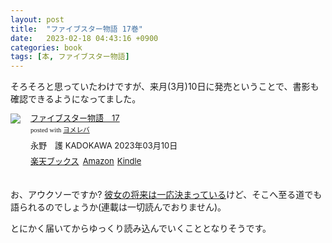 ```yaml
---
layout: post
title:  "ファイブスター物語 17巻"
date:   2023-02-18 04:43:16 +0900
categories: book
tags: [本, ファイブスター物語]
---
```

そろそろと思っていたわけですが、来月(3月)10日に発売ということで、書影も確認できるようになってました。

<div class="booklink-box" style="text-align:left;padding-bottom:20px;font-size:small;zoom: 1;overflow: hidden;"><div class="booklink-image" style="float:left;margin:0 15px 10px 0;"><a href="//af.moshimo.com/af/c/click?a_id=1175594&p_id=56&pc_id=56&pl_id=637&s_v=b5Rz2P0601xu&url=http%3A%2F%2Fbooks.rakuten.co.jp%2Frb%2F17398642%2F" target="_blank" rel="nofollow" ><img src="https://thumbnail.image.rakuten.co.jp/@0_mall/book/cabinet/1572/9784041131572_1_3.jpg?_ex=200x200" style="border: none;" /></a><img src="//i.moshimo.com/af/i/impression?a_id=1175594&p_id=56&pc_id=56&pl_id=637" width="1" height="1" style="border:none;"></div><div class="booklink-info" style="line-height:120%;zoom: 1;overflow: hidden;"><div class="booklink-name" style="margin-bottom:10px;line-height:120%"><a href="//af.moshimo.com/af/c/click?a_id=1175594&p_id=56&pc_id=56&pl_id=637&s_v=b5Rz2P0601xu&url=http%3A%2F%2Fbooks.rakuten.co.jp%2Frb%2F17398642%2F" target="_blank" rel="nofollow" >ファイブスター物語　17</a><img src="//i.moshimo.com/af/i/impression?a_id=1175594&p_id=56&pc_id=56&pl_id=637" width="1" height="1" style="border:none;"><div class="booklink-powered-date" style="font-size:8pt;margin-top:5px;font-family:verdana;line-height:120%">posted with <a href="https://yomereba.com" rel="nofollow" target="_blank">ヨメレバ</a></div></div><div class="booklink-detail" style="margin-bottom:5px;">永野　護 KADOKAWA 2023年03月10日    </div><div class="booklink-link2" style="margin-top:10px;"><div class="shoplinkrakuten" style="display:inline;margin-right:5px"><a href="//af.moshimo.com/af/c/click?a_id=1175594&p_id=56&pc_id=56&pl_id=637&s_v=b5Rz2P0601xu&url=http%3A%2F%2Fbooks.rakuten.co.jp%2Frb%2F17398642%2F" target="_blank" rel="nofollow" >楽天ブックス</a><img src="//i.moshimo.com/af/i/impression?a_id=1175594&p_id=56&pc_id=56&pl_id=637" width="1" height="1" style="border:none;"></div><div class="shoplinkamazon" style="display:inline;margin-right:5px"><a href="//af.moshimo.com/af/c/click?a_id=920708&p_id=170&pc_id=185&pl_id=4062&s_v=b5Rz2P0601xu&url=https%3A%2F%2Fwww.amazon.co.jp%2Fexec%2Fobidos%2FASIN%2F404113157X" target="_blank" rel="nofollow" >Amazon</a></div><div class="shoplinkkindle" style="display:inline;margin-right:5px"><a href="//af.moshimo.com/af/c/click?a_id=920708&p_id=170&pc_id=185&pl_id=4062&s_v=b5Rz2P0601xu&url=https%3A%2F%2Fwww.amazon.co.jp%2Fgp%2Fsearch%3Fkeywords%3D%25E3%2583%2595%25E3%2582%25A1%25E3%2582%25A4%25E3%2583%2596%25E3%2582%25B9%25E3%2582%25BF%25E3%2583%25BC%25E7%2589%25A9%25E8%25AA%259E%25E3%2580%258017%26__mk_ja_JP%3D%2583J%2583%255E%2583J%2583i%26url%3Dnode%253D2275256051" target="_blank" rel="nofollow" >Kindle</a></div>                              	  	  	  	  	</div></div><div class="booklink-footer" style="clear: left"></div></div>

お、アウクソーですか? [彼女の将来は一応決まっている](https://dic.pixiv.net/a/%E3%82%A2%E3%82%A6%E3%82%AF%E3%82%BD%E3%83%BC)けど、そこへ至る道でも語られるのでしょうか(連載は一切読んでおりません)。

とにかく届いてからゆっくり読み込んでいくこととなりそうです。

